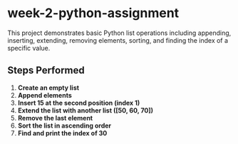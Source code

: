 # week-2-python-assignment

This project demonstrates basic Python list operations including appending, inserting, extending, removing elements, sorting, and finding the index of a specific value.

## Steps Performed

1. **Create an empty list**  
2. **Append elements**  
3. **Insert 15 at the second position (index 1)**  
4. **Extend the list with another list ([50, 60, 70])**  
5. **Remove the last element**  
6. **Sort the list in ascending order**
7. **Find and print the index of 30**
